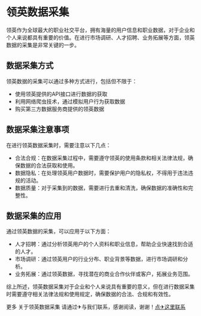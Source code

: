 # 领英数据采集

领英作为全球最大的职业社交平台，拥有海量的用户信息和职业数据，对于企业和个人来说都具有重要的价值。在进行市场调研、人才招聘、业务拓展等方面，领英数据的采集是非常关键的一步。

## 数据采集方式

领英数据的采集可以通过多种方式进行，包括但不限于：

- 使用领英提供的API接口进行数据的获取
- 利用网络爬虫技术，通过模拟用户行为获取数据
- 购买第三方数据服务商提供的领英数据

## 数据采集注意事项

在进行领英数据采集时，需要注意以下几点：

- 合法合规：在数据采集过程中，需要遵守领英的使用条款和相关法律法规，确保数据的合法获取和使用。
- 数据隐私：在处理领英用户数据时，需要保护用户的隐私权，不得用于违法违规的活动。
- 数据质量：对于采集到的数据，需要进行去重和清洗，确保数据的准确性和完整性。

## 数据采集的应用

通过领英数据的采集，可以应用于以下方面：

- 人才招聘：通过分析领英用户的个人资料和职业信息，帮助企业快速找到合适的人才。
- 市场调研：通过领英用户的行业分布、职业背景等数据，进行市场调研和分析。
- 业务拓展：通过领英数据，寻找潜在的商业合作伙伴或客户，拓展业务范围。

综上所述，领英数据采集对于企业和个人来说具有重要的意义，但在进行数据采集时需要遵守相关法律法规和使用规定，确保数据的合法、合规和有效性。

更多 关于领英数据采集 请通过✈与我们联系，感谢阅读，谢谢！[点✈这里联系](https://c.k02.cc)